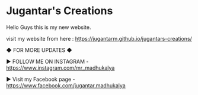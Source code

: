 # Jugantar's Creations

Hello Guys this is my new website.

visit my website from here : https://jugantarm.github.io/jugantars-creations/

◆ FOR MORE UPDATES ◆

► FOLLOW ME ON INSTAGRAM - https://www.instagram.com/mr_madhukalya

► Visit my Facebook page - https://www.facebook.com/jugantar.madhukalya


